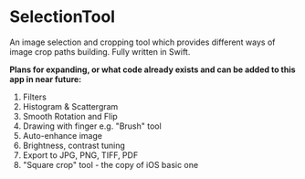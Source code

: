 # SelectionTool
An image selection and cropping tool which provides different ways of image crop paths building. 
Fully written in Swift.

**Plans for expanding, or what code already exists and can be added to this app in near future:**

1. Filters
2. Histogram & Scattergram
3. Smooth Rotation and Flip
4. Drawing with finger e.g. "Brush" tool
5. Auto-enhance image
6. Brightness, contrast tuning
7. Export to JPG, PNG, TIFF, PDF
8. "Square crop" tool - the copy of iOS basic one